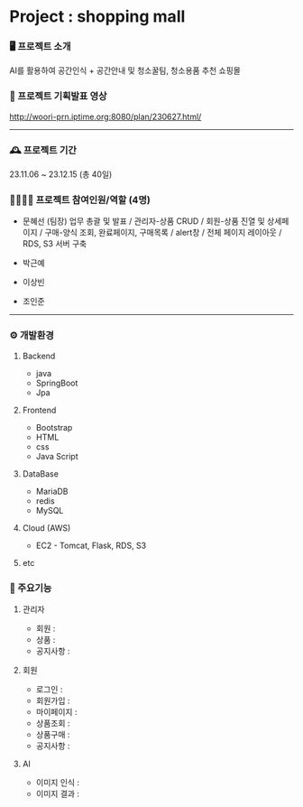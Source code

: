 # Project : shopping mall

### 🖥️ 프로젝트 소개
AI를 활용하여 공간인식 + 공간안내 및 청소꿀팀, 청소용품 추천 쇼핑몰


### 🎥 프로젝트 기획발표 영상
<http://woori-prn.iptime.org:8080/plan/230627.html/>

---

### 🕰 프로젝트 기간
23.11.06 ~ 23.12.15 (총 40일)


### 👨‍👨‍👧‍👧 프로젝트 참여인원/역할 (4명)
- 문혜선 (팀장)
  업무 총괄 및 발표 / 관리자-상품 CRUD / 회원-상품 진열 및 상세페이지 / 구매-양식 조회, 완료페이지, 구매목록 / alert창 / 전체 페이지 레이아웃 / RDS, S3 서버 구축
  
- 박근예
  
- 이상빈
  
- 조인준

---

### ⚙ 개발환경
1. Backend
   * java
   * SpringBoot
   * Jpa
   
2. Frontend
     * Bootstrap
     * HTML
     * css
     * Java Script

3. DataBase
     * MariaDB
     * redis
     * MySQL
   
4. Cloud (AWS)
     * EC2 - Tomcat, Flask, RDS, S3
       
   
5. etc
   
   


### 📌 주요기능
1. 관리자
     * 회원 :
     * 상품 :
     * 공지사항 :
   
2. 회원
     * 로그인 :
     * 회원가입 :
     * 마이페이지 :
     * 상품조회 :
     * 상품구매 :
     * 공지사항 :

3. AI
     * 이미지 인식 :
     * 이미지 결과 : 

